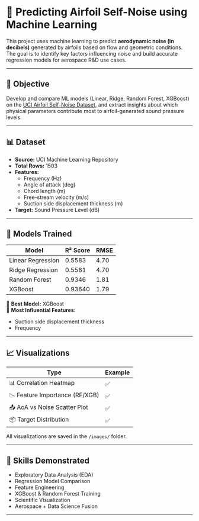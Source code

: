 # 🧠 Predicting Airfoil Self-Noise using Machine Learning

This project uses machine learning to predict **aerodynamic noise (in decibels)** generated by airfoils based on flow and geometric conditions. The goal is to identify key factors influencing noise and build accurate regression models for aerospace R&D use cases.

---

## 📌 Objective

Develop and compare ML models (Linear, Ridge, Random Forest, XGBoost) on the [UCI Airfoil Self-Noise Dataset](https://archive.ics.uci.edu/ml/datasets/Airfoil+Self-Noise), and extract insights about which physical parameters contribute most to airfoil-generated sound pressure levels.

---

## 📊 Dataset

- **Source:** UCI Machine Learning Repository  
- **Total Rows:** 1503  
- **Features:**
  - Frequency (Hz)
  - Angle of attack (deg)
  - Chord length (m)
  - Free-stream velocity (m/s)
  - Suction side displacement thickness (m)
- **Target:** Sound Pressure Level (dB)

---

## 🧠 Models Trained

| Model            | R² Score | RMSE  |
|------------------|----------|-------|
| Linear Regression| 0.5583   | 4.70  |
| Ridge Regression | 0.5581   | 4.70  |
| Random Forest    | 0.9346   | 1.81  |
| XGBoost          | 0.93640  | 1.79  |

📌 **Best Model:** XGBoost  
📌 **Most Influential Features:**  
- Suction side displacement thickness  
- Frequency

---

## 📈 Visualizations

| Type                         | Example |
|------------------------------|---------|
| 📊 Correlation Heatmap       | ✅       |
| 📉 Feature Importance (RF/XGB)| ✅       |
| 📤 AoA vs Noise Scatter Plot | ✅       |
| 📦 Target Distribution       | ✅       |

All visualizations are saved in the `/images/` folder.

---

## 🚀 Skills Demonstrated

- Exploratory Data Analysis (EDA)
- Regression Model Comparison
- Feature Engineering
- XGBoost & Random Forest Training
- Scientific Visualization
- Aerospace + Data Science Fusion

---


